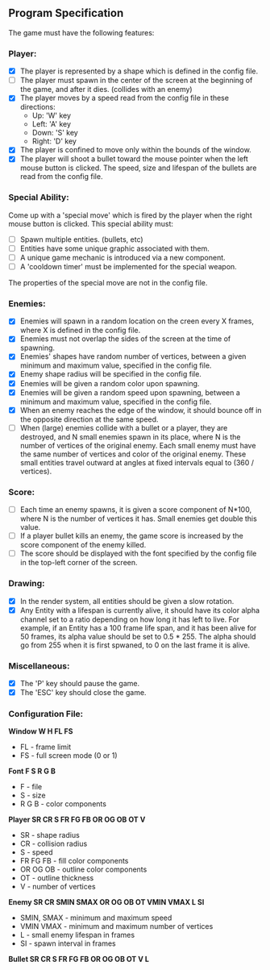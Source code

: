 
## Program Specification

The game must have the following features:

### Player:
- [x] The player is represented by a shape which is defined in the config file.
- [ ] The player must spawn in the center of the screen at the beginning of the game, and after it dies. (collides with an enemy)
- [x] The player moves by a speed read from the config file in these directions:
  - Up: 'W' key
  - Left: 'A' key
  - Down: 'S' key
  - Right: 'D' key
- [x] The player is confined to move only within the bounds of the window.
- [x] The player will shoot a bullet toward the mouse pointer when the left mouse button is clicked. The speed, size and lifespan of the bullets are read from the config file.

### Special Ability:
Come up with a 'special move' which is fired by the player when the right mouse button is clicked. This special ability must:
- [ ] Spawn multiple entities. (bullets, etc)
- [ ] Entities have some unique graphic associated with them.
- [ ] A unique game mechanic is introduced via a new component.
- [ ] A 'cooldown timer' must be implemented for the special weapon.

The properties of the special move are not in the config file.

### Enemies:
- [x] Enemies will spawn in a random location on the creen every X frames, where X is defined in the config file.
- [x] Enemies must not overlap the sides of the screen at the time of spawning.
- [x] Enemies' shapes have random number of vertices, between a given minimum and maximum value, specified in the config file.
- [x] Enemy shape radius will be specified in the config file.
- [x] Enemies will be given a random color upon spawning.
- [x] Enemies will be given a random speed upon spawning, between a minimum and maximum value, specified in the config file.
- [x] When an enemy reaches the edge of the window, it should bounce off in the opposite direction at the same speed.
- [ ] When (large) enemies collide with a bullet or a player, they are destroyed, and N small enemies spawn in its place, where N is the number of vertices of the original enemy. Each small enemy must have the same number of vertices and color of
the original enemy. These small entities travel outward at angles at fixed intervals equal to (360 / vertices).

### Score:
- [ ] Each time an enemy spawns, it is given a score component of N*100, where N is the number of vertices it has. Small enemies get double this value.
- [ ] If a player bullet kills an enemy, the game score is increased by the score component of the enemy killed.
- [ ] The score should be displayed with the font specified by the config file in the top-left corner of the screen.

### Drawing:
- [x] In the render system, all entities should be given a slow rotation.
- [x] Any Entity with a lifespan is currently alive, it should have its color alpha channel set to a ratio depending on how long it has left to live. For example, if an Entity has a 100 frame life span, and it has been alive for 50 frames, its alpha value should be set to 0.5 * 255. The alpha should go from 255 when it is first spwaned, to 0 on the last frame it is alive.

### Miscellaneous:
- [x] The 'P' key should pause the game.
- [x] The 'ESC' key should close the game.

### Configuration File:
**Window W H FL FS**
  - FL - frame limit
  - FS - full screen mode (0 or 1)
  
**Font F S R G B**
  - F - file
  - S - size
  - R G B - color components
  
**Player SR CR S FR FG FB OR OG OB OT V**
  - SR - shape radius
  - CR - collision radius
  - S - speed
  - FR FG FB - fill color components
  - OR OG OB - outline color components
  - OT - outline thickness
  - V - number of vertices
  
**Enemy SR CR SMIN SMAX OR OG OB OT VMIN VMAX L SI**
  - SMIN, SMAX - minimum and maximum speed
  - VMIN VMAX - minimum and maximum number of vertices
  - L - small enemy lifespan in frames
  - SI - spawn interval in frames
  
**Bullet SR CR S FR FG FB OR OG OB OT V L**

